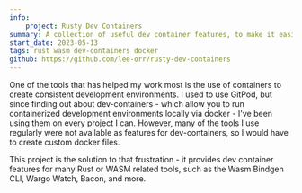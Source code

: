 ```yaml
---
info:
    project: Rusty Dev Containers
summary: A collection of useful dev container features, to make it easier to set them up for rust or wasm development.
start_date: 2023-05-13
tags: rust wasm dev-containers docker
github: https://github.com/lee-orr/rusty-dev-containers
---
```


One of the tools that has helped my work most is the use of containers to create consistent development environments. I used to use GitPod, but since finding out about dev-containers - which allow you to run containerized development environments locally via docker - I've been using them on every project I can. However, many of the tools I use regularly were not available as features for dev-containers, so I would have to create custom docker files.

This project is the solution to that frustration - it provides dev container features for many Rust or WASM related tools, such as the Wasm Bindgen CLI, Wargo Watch, Bacon, and more.
